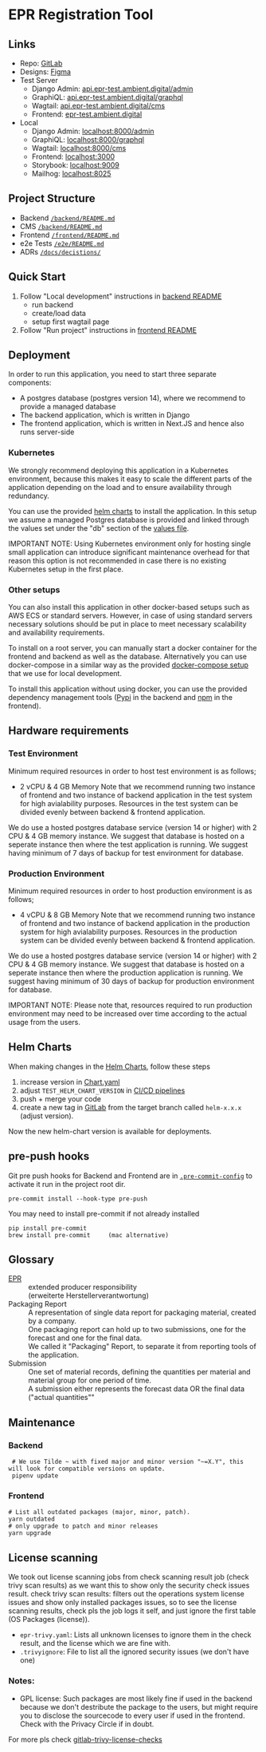 # EPR Registration Tool

## Links

- Repo: [GitLab](https://gitlab.ambient-innovation.com/giz/epr-registration-tool)
- Designs: [Figma](https://www.figma.com/file/DAopFQAjt8DvKetQfrH7EG/GIZ-EPR-Registration-Tool-MUI)
- Test Server
  - Django Admin: [api.epr-test.ambient.digital/admin](https://api.epr-tool.ambient.digital/admin/)
  - GraphiQL: [api.epr-test.ambient.digital/graphql](https://api.epr-tool.ambient.digital/graphql/)
  - Wagtail: [api.epr-test.ambient.digital/cms](https://api.epr-tool.ambient.digital/cms/)
  - Frontend: [epr-test.ambient.digital](https://epr-tool.ambient.digital/)
- Local
  - Django Admin: [localhost:8000/admin](http://localhost:8000/admin/)
  - GraphiQL: [localhost:8000/graphql](http://localhost:8000/grapqhl/)
  - Wagtail: [localhost:8000/cms](http://localhost:8000/cms/)
  - Frontend: [localhost:3000](http://localhost:3000)
  - Storybook: [localhost:9009](http://localhost:9009)
  - Mailhog: [localhost:8025](http://localhost:8025)


## Project Structure

- Backend [`/backend/README.md`](./backend/README.md)
- CMS [`/backend/README.md`](./backend/README.md)
- Frontend [`/frontend/README.md`](./frontend/README.md)
- e2e Tests [`/e2e/README.md`](./e2e/README.md)
- ADRs [`/docs/decistions/`](./docs/decisions/0000-example-use-adrs.md)


## Quick Start

1. Follow "Local development" instructions in [backend README](./backend/README.md)
   - run backend
   - create/load data
   - setup first wagtail page
2. Follow "Run project" instructions in [frontend README](./frontend/README.md)

## Deployment

In order to run this application, you need to start three separate components: 
- A postgres database (postgres version 14), where we recommend to provide a managed database
- The backend application, which is written in Django
- The frontend application, which is written in Next.JS and hence also runs server-side

### Kubernetes

We strongly recommend deploying this application in a Kubernetes environment, because this makes it easy to scale the different parts of the application depending on the load and to ensure availability through redundancy.

You can use the provided [helm charts](./charts/epr-registration-tool) to install the application. In this setup we assume a managed Postgres database is provided and linked through the values set under the "db" section of the [values file](./charts/epr-registration-tool/values.yaml).

IMPORTANT NOTE: Using Kubernetes environment only for hosting single small application can introduce significant maintenance overhead for that reason this option is not recommended in case there is no existing Kubernetes setup in the first place.

### Other setups
 
You can also install this application in other docker-based setups such as AWS ECS or standard servers. However, in case of using standard servers necessary solutions should be put in place to meet necessary scalability and availability requirements.

To install on a root server, you can manually start a docker container for the frontend and backend as well as the database. Alternatively you can use docker-compose in a similar way as the provided [docker-compose setup](./docker-compose.yml) that we use for local development. 

To install this application without using docker, you can use the provided dependency management tools ([Pypi](./backend/Pipfile) in the backend and [npm](./frontend/package.json) in the frontend).

## Hardware requirements
### Test Environment
Minimum required resources in order to host test environment is as follows;
- 2 vCPU & 4 GB Memory 
Note that we recommend running two instance of frontend and two instance of backend application in the test system for high avialability purposes. Resources in the test system can be divided evenly between backend & frontend application.

We do use a hosted postgres database service (version 14 or higher)  with 2 CPU & 4 GB memory instance. We suggest that database is hosted on a seperate instance then where the test application is running. We suggest having minimum of 7 days of backup for test environment for database.

### Production Environment
Minimum required resources in order to host production environment is as follows;
- 4 vCPU & 8 GB Memory 
Note that we recommend running two instance of frontend and two instance of backend application in the production system for high avialability purposes. Resources in the production system can be divided evenly between backend & frontend application.

We do use a hosted postgres database service (version 14 or higher)  with 2 CPU & 4 GB memory instance. We suggest that database is hosted on a seperate instance then where the production application is running. We suggest having minimum of 30 days of backup for production environment for database.

IMPORTANT NOTE: Please note that, resources required to run production environment may need to be increased over time according to the actual usage from the users.


## Helm Charts

When making changes in the [Helm Charts](charts/epr-registration-tool/Chart.yaml), follow these steps

  1. increase version in [Chart.yaml](charts/epr-registration-tool/Chart.yaml)
  2. adjust `TEST_HELM_CHART_VERSION` in [CI/CD pipelines](.gitlab-ci.yml)
  3. push + merge your code
  4. create a new tag in [GitLab](https://gitlab.ambient-innovation.com/giz/epr-registration-tool/-/tags) 
     from the target branch called `helm-x.x.x` (adjust version).

Now the new helm-chart version is available for deployments.

## pre-push hooks

Git pre push hooks for Backend and Frontend are in [`.pre-commit-config`](./.pre-commit-config.yaml)
to activate it run in the project root dir.

    pre-commit install --hook-type pre-push

You may need to install pre-commit if not already installed

    pip install pre-commit
    brew install pre-commit     (mac alternative)


## Glossary

<dl>
  <dt>
    <a href="https://www.zmart.de/blog/epr-was-ist-die-erweiterte-herstellerverantwortung" target='_blank'>
      EPR
    </a>
  </dt>
  <dd>
    extended producer responsibility <br>
    (erweiterte Herstellerverantwortung)
  </dd>
  <dt>Packaging Report</dt>
  <dd>
    A representation of single data report for packaging material, created by a company.<br>
    One packaging report can hold up to two submissions, one for the forecast and one for the final data.<br>
    We called it "Packaging" Report, to separate it from reporting tools of the application.
  </dd>
  <dt>Submission</dt>
  <dd>
    One set of material records, defining the quantities per material and material group for one period of time.<br>
    A submission either represents the forecast data OR the final data ("actual quantities""
  </dd>
</dl>


## Maintenance
### Backend
```shell
 # We use Tilde ~ with fixed major and minor version "~=X.Y", this will look for compatible versions on update.  
 pipenv update
```
### Frontend
```shell
# List all outdated packages (major, minor, patch).
yarn outdated
# only upgrade to patch and minor releases
yarn upgrade
```

## License scanning
We took out license scanning jobs from check scanning result job (check trivy scan results) as we want this to show only the security check issues result. 
check trivy scan results: filters out the operations system license issues and show only installed packages issues, so
to see the license scanning results, check pls the job logs it self, and just ignore the first table (OS Packages (license)).

- `epr-trivy.yaml`: Lists all unknown licenses to ignore them in the check result, and the license which we are fine with.
- `.trivyignore`: File to list all the ignored security issues (we don't have one)

### Notes:
- GPL license: Such packages are most likely fine if used in the backend because we don't destribute the package to the users, but might require you to disclose the sourcecode to every user if used in the frontend. Check with the Privacy Circle if in doubt.

For more pls check [gitlab-trivy-license-checks](https://github.com/ambient-innovation/gitlab-trivy-license-checks)

